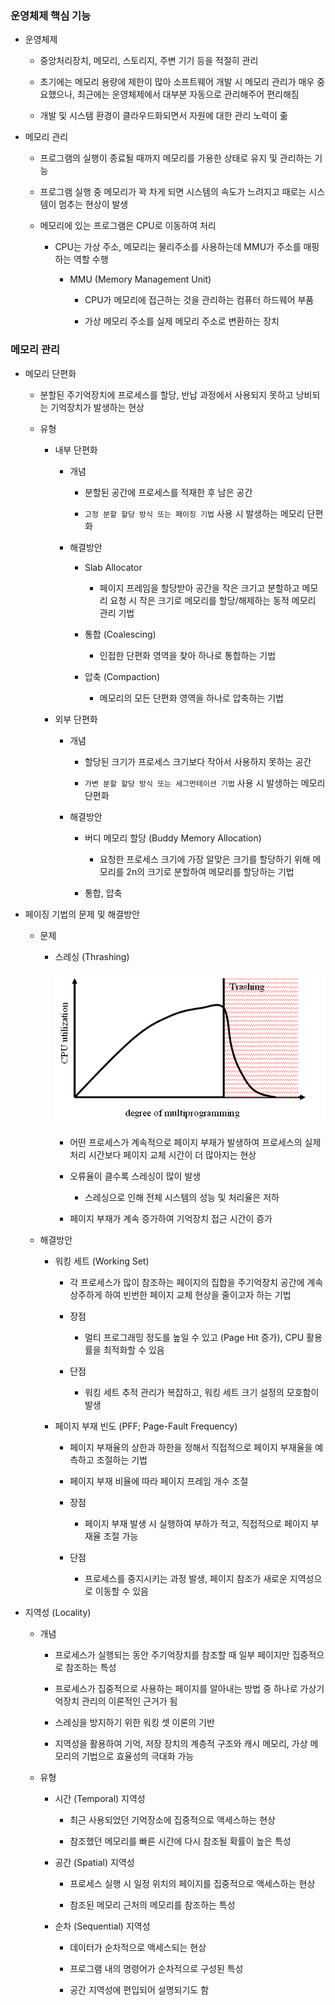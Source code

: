 ### 운영체제 핵심 기능

- 운영체제
  
  - 중앙처리장치, 메모리, 스토리지, 주변 기기 등을 적절히 관리
  
  - 초기에는 메모리 용량에 제한이 많아 소프트웨어 개발 시 메모리 관리가 매우 중요했으나, 최근에는 운영체제에서 대부분 자동으로 관리해주어 편리해짐
  
  - 개발 및 시스템 환경이 클라우드화되면서 자원에 대한 관리 노력이 줆

- 메모리 관리
  
  - 프로그램의 실행이 종료될 때까지 메모리를 가용한 상태로 유지 및 관리하는 기능
  
  - 프로그램 실행 중 메모리가 꽉 차게 되면 시스템의 속도가 느려지고 때로는 시스템이 멈추는 현상이 발생
  
  - 메모리에 있는 프로그램은 CPU로 이동하여 처리
    
    - CPU는 가상 주소, 메모리는 물리주소를 사용하는데 MMU가 주소를 매핑하는 역할 수행
      
      - MMU (Memory Management Unit)
        
        - CPU가 메모리에 접근하는 것을 관리하는 컴퓨터 하드웨어 부품
        
        - 가상 메모리 주소를 실제 메모리 주소로 변환하는 장치

### 메모리 관리

- 메모리 단편화
  
  - 분할된 주기억장치에 프로세스를 할당, 반납 과정에서 사용되지 못하고 낭비되는 기억장치가 발생하는 현상
  
  - 유형
    
    - 내부 단편화
      
      - 개념
        
        - 분할된 공간에 프로세스를 적재한 후 남은 공간
        
        - `고정 분할 할당 방식 또는 페이징 기법` 사용 시 발생하는 메모리 단편화
      
      - 해결방안
        
        - Slab Allocator
          
          - 페이지 프레임을 할당받아 공간을 작은 크기고 분할하고 메모리 요청 시 작은 크기로 메모리를 할당/해제하는 동적 메모리 관리 기법
        
        - 통합 (Coalescing)
          
          - 인접한 단편화 영역을 찾아 하나로 통합하는 기법
        
        - 압축 (Compaction)
          
          - 메모리의 모든 단편화 영역을 하나로 압축하는 기법
    
    - 외부 단편화
      
      - 개념
        
        - 할당된 크기가 프로세스 크기보다 작아서 사용하지 못하는 공간
        
        - `가변 분할 할당 방식 또는 세그먼테이션 기법` 사용 시 발생하는 메모리 단편화
      
      - 해결방안
        
        - 버디 메모리 할당 (Buddy Memory Allocation)
          
          - 요청한 프로세스 크기에 가장 알맞은 크기를 할당하기 위해 메모리를 2n의 크기로 분할하여 메모리를 할당하는 기법
        
        - 통합, 압축

- 페이징 기법의 문제 및 해결방안
  
  - 문제
    
    - 스레싱 (Thrashing)
      
      ![](image/Thrashing.png)
      
      - 어떤 프로세스가 계속적으로 페이지 부재가 발생하여 프로세스의 실제 처리  시간보다 페이지 교체 시간이 더 많아지는 현상
      
      - 오류율이 클수록 스레싱이 많이 발생
        
        - 스레싱으로 인해 전체 시스템의 성능 및 처리율은 저하
      
      - 페이지 부재가 계속 증가하여 기억장치 접근 시간이 증가
  
  - 해결방안
    
    - 워킹 세트 (Working Set)
      
      - 각 프로세스가 많이 참조하는 페이지의 집합을 주기억장치 공간에 계속 상주하게 하여 빈번한 페이지 교체 현상을 줄이고자 하는 기법
      
      - 장점
        
        - 멀티 프로그래밍 정도를 높일 수 있고 (Page Hit 증가), CPU 활용률을 최적화할 수 있음
      
      - 단점
        
        - 워킹 세트 추적 관리가 복잡하고, 워킹 세트 크기 설정의 모호함이 발생
    
    - 페이지 부재 빈도 (PFF; Page-Fault Frequency)
      
      - 페이지 부재율의 상한과 하한을 정해서 직접적으로 페이지 부재율을 예측하고 조절하는 기법
      
      - 페이지 부재 비율에 따라 페이지 프레임 개수 조절
      
      - 장점
        
        - 페이지  부재 발생 시 실행하여 부하가 적고, 직접적으로 페이지 부재율 조절 가능
      
      - 단점
        
        - 프로세스를 중지시키는 과정 발생, 페이지 참조가 새로운 지역성으로 이동할 수 있음

- 지역성 (Locality)
  
  - 개념
    
    - 프로세스가 실행되는 동안 주기억장치를 참조할 때 일부 페이지만 집중적으로 참조하는 특성
    
    - 프로세스가 집중적으로 사용하는 페이지를 알아내는 방법 중 하나로 가상기억장치 관리의 이론적인 근거가 됨
    
    - 스레싱을 방지하기 위한 워킹 셋 이론의 기반
    
    - 지역성을 활용하여 기억, 저장 장치의 계층적 구조와 캐시 메모리, 가상 메모리의 기법으로 효율성의 극대화 가능
  
  - 유형
    
    - 시간 (Temporal) 지역성
      
      - 최근 사용되었던 기억장소에 집중적으로 액세스하는 현상
      
      - 참조했던 메모리를 빠른 시간에 다시 참조될 확률이 높은 특성
    
    - 공간 (Spatial) 지역성
      
      - 프로세스 실행 시 일정 위치의 페이지를 집중적으로 액세스하는 현상
      
      - 참조된 메모리 근처의 메모리를 참조하는 특성
    
    - 순차 (Sequential) 지역성
      
      - 데이터가 순차적으로 액세스되는 현상
      
      - 프로그램 내의 명령어가 순차적으로 구성된 특성
      
      - 공간 지역성에 편입되어 설명되기도 함